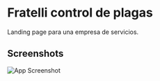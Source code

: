 
# Fratelli control de plagas

Landing page para una empresa de servicios.





## Screenshots

![App Screenshot](https://i.postimg.cc/hGpZMmfW/Captura-de-pantalla-2024-03-05-125053.webp)

